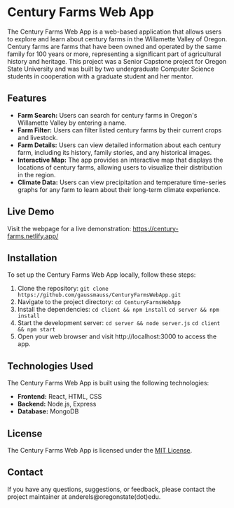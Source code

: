 # Century Farms Web App

The Century Farms Web App is a web-based application that allows users to explore and learn about century farms in the Willamette Valley of Oregon. Century farms are farms that have been owned and operated by the same family for 100 years or more, representing a significant part of agricultural history and heritage. This project was a Senior Capstone project for Oregon State University and was built by two undergraduate Computer Science students in cooperation with a graduate student and her mentor.

## Features

- **Farm Search:** Users can search for century farms in Oregon's Willamette Valley by entering a name.
- **Farm Filter:** Users can filter listed century farms by their current crops and livestock.
- **Farm Details:** Users can view detailed information about each century farm, including its history, family stories, and any historical images.
- **Interactive Map:** The app provides an interactive map that displays the locations of century farms, allowing users to visualize their distribution in the region.
- **Climate Data:** Users can view precipitation and temperature time-series graphs for any farm to learn about their long-term climate experience.

## Live Demo

Visit the webpage for a live demonstration: https://century-farms.netlify.app/

## Installation

To set up the Century Farms Web App locally, follow these steps:

1. Clone the repository:
    `git clone https://github.com/gaussmauss/CenturyFarmsWebApp.git`
2. Navigate to the project directory:
    `cd CenturyFarmsWebApp`
3. Install the dependencies:
    `cd client && npm install`
    `cd server && npm install`
4. Start the development server:
    `cd server && node server.js`
    `cd client && npm start`
5. Open your web browser and visit http://localhost:3000 to access the app.

## Technologies Used

The Century Farms Web App is built using the following technologies:

- **Frontend:** React, HTML, CSS
- **Backend:** Node.js, Express
- **Database:** MongoDB

## License

The Century Farms Web App is licensed under the [MIT License](LICENSE).

## Contact

If you have any questions, suggestions, or feedback, please contact the project maintainer at anderels@oregonstate(dot)edu.



